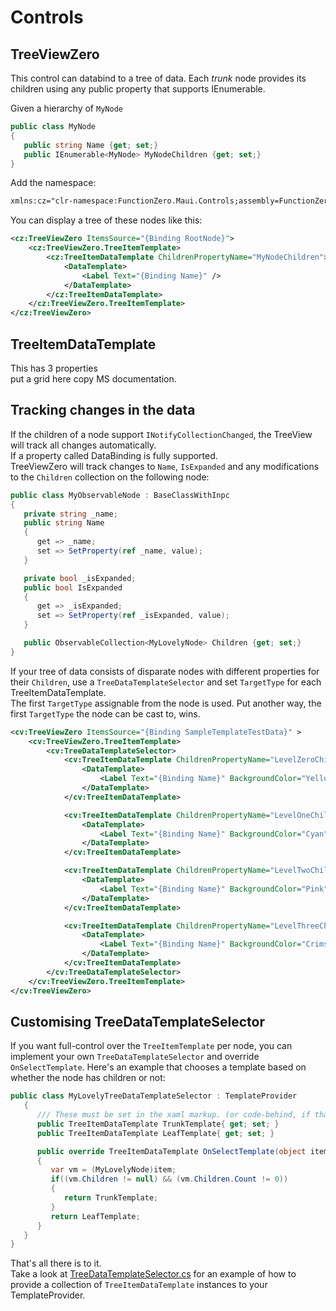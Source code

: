 ﻿# Controls

## TreeViewZero

This control can databind to a tree of data. Each *trunk* node provides its children using any public property that supports IEnumerable.  

Given a hierarchy of `MyNode`
```csharp
public class MyNode
{
   public string Name {get; set;}
   public IEnumerable<MyNode> MyNodeChildren {get; set;}
}
```

Add the namespace:
```xml
xmlns:cz="clr-namespace:FunctionZero.Maui.Controls;assembly=FunctionZero.Maui.Controls"
```

You can display a tree of these nodes like this:
```xml
<cz:TreeViewZero ItemsSource="{Binding RootNode}">
    <cz:TreeViewZero.TreeItemTemplate>
        <cz:TreeItemDataTemplate ChildrenPropertyName="MyNodeChildren">
            <DataTemplate>
                <Label Text="{Binding Name}" />
            </DataTemplate>
        </cz:TreeItemDataTemplate>
    </cz:TreeViewZero.TreeItemTemplate>
</cz:TreeViewZero>
```
## TreeItemDataTemplate
This has 3 properties  
put a grid here
copy MS documentation.
## Tracking changes in the data
If the children of a node support `INotifyCollectionChanged`, the TreeView will track all changes automatically.  
If a property called 
DataBinding is fully supported.  
TreeViewZero will track changes to `Name`, `IsExpanded` and any 
modifications to the `Children` collection on the following node:
```csharp
public class MyObservableNode : BaseClassWithInpc
{
   private string _name;
   public string Name
   {
      get => _name;
      set => SetProperty(ref _name, value);
   }

   private bool _isExpanded;
   public bool IsExpanded
   {
      get => _isExpanded;
      set => SetProperty(ref _isExpanded, value);
   }

   public ObservableCollection<MyLovelyNode> Children {get; set;}
}
```

If your tree of data consists of disparate nodes with different properties for their `Children`, 
use a `TreeDataTemplateSelector` and set `TargetType` for each TreeItemDataTemplate.  
The first `TargetType` assignable from the node is used. Put another way, the first `TargetType` the node can be cast to, wins.
```xml
<cv:TreeViewZero ItemsSource="{Binding SampleTemplateTestData}" >
    <cv:TreeViewZero.TreeItemTemplate>
        <cv:TreeDataTemplateSelector>
            <cv:TreeItemDataTemplate ChildrenPropertyName="LevelZeroChildren" TargetType="{x:Type test:LevelZero}" IsExpandedPropertyName="IsLevelZeroExpanded">
                <DataTemplate>
                    <Label Text="{Binding Name}" BackgroundColor="Yellow" />
                </DataTemplate>
            </cv:TreeItemDataTemplate>

            <cv:TreeItemDataTemplate ChildrenPropertyName="LevelOneChildren" TargetType="{x:Type test:LevelOne}" IsExpandedPropertyName="IsLevelOneExpanded">
                <DataTemplate>
                    <Label Text="{Binding Name}" BackgroundColor="Cyan" />
                </DataTemplate>
            </cv:TreeItemDataTemplate>

            <cv:TreeItemDataTemplate ChildrenPropertyName="LevelTwoChildren" TargetType="{x:Type test:LevelTwo}" IsExpandedPropertyName="IsLevelTwoExpanded">
                <DataTemplate>
                    <Label Text="{Binding Name}" BackgroundColor="Pink" />
                </DataTemplate>
            </cv:TreeItemDataTemplate>

            <cv:TreeItemDataTemplate ChildrenPropertyName="LevelThreeChildren" TargetType="{x:Type test:LevelThree}" IsExpandedPropertyName="IsLevelThreeExpanded">
                <DataTemplate>
                    <Label Text="{Binding Name}" BackgroundColor="Crimson" />
                </DataTemplate>
            </cv:TreeItemDataTemplate>
        </cv:TreeDataTemplateSelector>
    </cv:TreeViewZero.TreeItemTemplate>
</cv:TreeViewZero>
```
## Customising TreeDataTemplateSelector
If you want full-control over the `TreeItemTemplate` per node, you can implement your own 
`TreeDataTemplateSelector` and override `OnSelectTemplate`. Here's an example that chooses a template 
based on whether the node has children or not:

```csharp
public class MyLovelyTreeDataTemplateSelector : TemplateProvider
   {
      /// These must be set in the xaml markup. (or code-behind, if that's how you roll)
      public TreeItemDataTemplate TrunkTemplate{ get; set; }
      public TreeItemDataTemplate LeafTemplate{ get; set; }

      public override TreeItemDataTemplate OnSelectTemplate(object item)
      {
         var vm = (MyLovelyNode)item;
         if((vm.Children != null) && (vm.Children.Count != 0))
         {
            return TrunkTemplate;
         }
         return LeafTemplate;
      }
   }
}
```
That's all there is to it.  
Take a look at [TreeDataTemplateSelector.cs](https://github.com/Keflon/FunctionZero.Maui.Controls/blob/master/FunctionZero.Maui.Controls/TreeDataTemplateSelector.cs) 
for an example of how to provide a collection of `TreeItemDataTemplate` instances to your TemplateProvider.